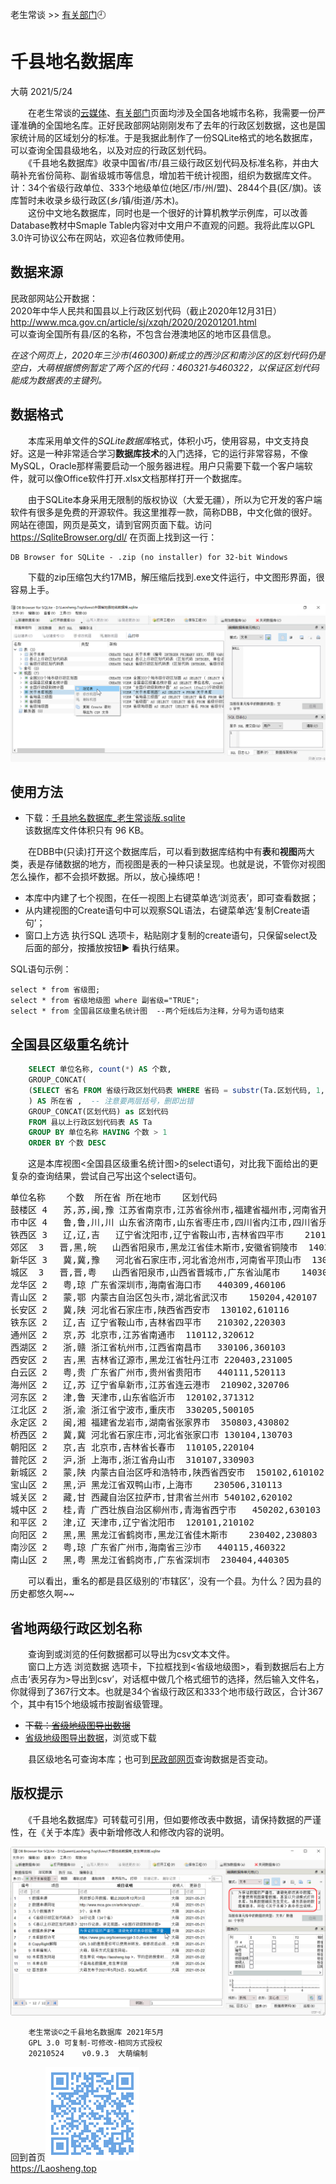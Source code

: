 老生常谈 >> [有关部门](.)🕘

千县地名数据库
===============
大萌 2021/5/24

　　在老生常谈的[云媒体](../fly)、[有关部门](../fuwu)页面均涉及全国各地城市名称，我需要一份严谨准确的全国地名库。正好民政部网站刚刚发布了去年的行政区划数据，这也是国家统计局的区域划分的标准。于是我据此制作了一份SQLite格式的地名数据库，可以查询全国县级地名，以及对应的行政区划代码。  
　　《千县地名数据库》收录中国省/市/县三级行政区划代码及标准名称，并由大萌补充省份简称、副省级城市等信息，增加若干统计视图，组织为数据库文件。计：34个省级行政单位、333个地级单位(地区/市/州/盟)、2844个县(区/旗)。该库暂时未收录乡级行政区(乡/镇/街道/苏木)。  
　　这份中文地名数据库，同时也是一个很好的计算机教学示例库，可以改善Database教材中Smaple Table内容对中文用户不直观的问题。我将此库以GPL 3.0许可协议公布在网站，欢迎各位教师使用。


数据来源
--------

民政部网站公开数据：  
2020年中华人民共和国县以上行政区划代码（截止2020年12月31日）  
<http://www.mca.gov.cn/article/sj/xzqh/2020/20201201.html>  
可以查询全国所有县/区的名称，不包含台港澳地区的地市区县信息。

*在这个网页上，2020年三沙市(460300)新成立的西沙区和南沙区的区划代码仍是空白，大萌根据惯例暂定了两个区的代码：460321与460322，以保证区划代码能成为数据表的主键列。*


数据格式
---------

　　本库采用单文件的*SQLite数据库*格式，体积小巧，使用容易，中文支持良好。这是一种非常适合学习**数据库技术**的入门选择，它的运行非常容易，不像MySQL，Oracle那样需要启动一个服务器进程。用户只需要下载一个客户端软件，就可以像Office软件打开.xlsx文档那样打开一个数据库。

　　由于SQLite本身采用无限制的版权协议（大爱无疆），所以为它开发的客户端软件有很多是免费的开源软件。我这里推荐一款，简称DBB，中文化做的很好。网站在德国，网页是英文，请到官网页面下载。访问 <https://SqliteBrowser.org/dl/> 在页面上找到这一行：

	DB Browser for SQLite - .zip (no installer) for 32-bit Windows

　　下载的zip压缩包大约17MB，解压缩后找到.exe文件运行，中文图形界面，很容易上手。

![](DBB-三表七视图.png)


使用方法
---------

*	下载：[千县地名数据库_老生常谈版.sqlite](千县地名数据库_老生常谈版.sqlite)  
该数据库文件体积只有 96 KB。

　　在DBB中(只读)打开这个数据库后，可以看到数据库结构中有**表**和**视图**两大类，表是存储数据的地方，而视图是表的一种只读呈现。也就是说，不管你对视图怎么操作，都不会损坏数据。所以，放心操练吧！

*	本库中内建了七个视图，在任一视图上右键菜单选‘浏览表’，即可查看数据；
*	从内建视图的Create语句中可以观察SQL语法，右键菜单选‘复制Create语句’；
*	窗口上方选 执行SQL 选项卡，粘贴刚才复制的create语句，只保留select及后面的部分，按播放按钮▶ 看执行结果。

SQL语句示例：

	select * from 省级图;
	select * from 省级地级图 where 副省级="TRUE";
	select * from 全国县区级重名统计图  --两个短线后为注释，分号为语句结束


全国县区级重名统计
-------------------
```sql
	SELECT 单位名称, count(*) AS 个数,
	GROUP_CONCAT(
	(SELECT 省名 FROM 省级行政区划代码表 WHERE 省码 = substr(Ta.区划代码, 1, 2) )
	) AS 所在省 ,	-- 注意要两层括号，删即出错
	GROUP_CONCAT(区划代码) as 区划代码
	FROM 县以上行政区划代码表 AS Ta 
	GROUP BY 单位名称 HAVING 个数 > 1 
	ORDER BY 个数 DESC
```
　　这是本库视图<全国县区级重名统计图>的select语句，对比我下面给出的更复杂的查询结果，尝试自己写出这个select语句。
<pre>
单位名称	个数	所在省	所在地市	区划代码
鼓楼区	4	苏,苏,闽,豫	江苏省南京市,江苏省徐州市,福建省福州市,河南省开封市	320106,320302,350102,410204
市中区	4	鲁,鲁,川,川	山东省济南市,山东省枣庄市,四川省内江市,四川省乐山市	370103,370402,511002,511102
铁西区	3	辽,辽,吉	辽宁省沈阳市,辽宁省鞍山市,吉林省四平市	210106,210303,220302
郊区	3	晋,黑,皖	山西省阳泉市,黑龙江省佳木斯市,安徽省铜陵市	140311,230811,340711
新华区	3	冀,冀,豫	河北省石家庄市,河北省沧州市,河南省平顶山市	130105,130902,410402
城区	3	晋,晋,粤	山西省阳泉市,山西省晋城市,广东省汕尾市	140302,140502,441502
龙华区	2	粤,琼	广东省深圳市,海南省海口市	440309,460106
青山区	2	蒙,鄂	内蒙古自治区包头市,湖北省武汉市	150204,420107
长安区	2	冀,陕	河北省石家庄市,陕西省西安市	130102,610116
铁东区	2	辽,吉	辽宁省鞍山市,吉林省四平市	210302,220303
通州区	2	京,苏	北京市,江苏省南通市	110112,320612
西湖区	2	浙,赣	浙江省杭州市,江西省南昌市	330106,360103
西安区	2	吉,黑	吉林省辽源市,黑龙江省牡丹江市	220403,231005
白云区	2	粤,贵	广东省广州市,贵州省贵阳市	440111,520113
海州区	2	辽,苏	辽宁省阜新市,江苏省连云港市	210902,320706
河东区	2	津,鲁	天津市,山东省临沂市	120102,371312
江北区	2	浙,渝	浙江省宁波市,重庆市	330205,500105
永定区	2	闽,湘	福建省龙岩市,湖南省张家界市	350803,430802
桥西区	2	冀,冀	河北省石家庄市,河北省张家口市	130104,130703
朝阳区	2	京,吉	北京市,吉林省长春市	110105,220104
普陀区	2	沪,浙	上海市,浙江省舟山市	310107,330903
新城区	2	蒙,陕	内蒙古自治区呼和浩特市,陕西省西安市	150102,610102
宝山区	2	黑,沪	黑龙江省双鸭山市,上海市	230506,310113
城关区	2	藏,甘	西藏自治区拉萨市,甘肃省兰州市	540102,620102
城中区	2	桂,青	广西壮族自治区柳州市,青海省西宁市	450202,630103
和平区	2	津,辽	天津市,辽宁省沈阳市	120101,210102
向阳区	2	黑,黑	黑龙江省鹤岗市,黑龙江省佳木斯市	230402,230803
南沙区	2	粤,琼	广东省广州市,海南省三沙市	440115,460322
南山区	2	黑,粤	黑龙江省鹤岗市,广东省深圳市	230404,440305
</pre>

　　可以看出，重名的都是县区级别的‘市辖区’，没有一个县。为什么？因为县的历史都悠久啊~~


省地两级行政区划名称
---------------------

　　查询到或浏览的任何数据都可以导出为csv文本文件。  
　　窗口上方选 浏览数据 选项卡，下拉框找到<省级地级图>，看到数据后右上方点击‘表另存为>导出到csv’，对话框中做几个格式细节的选择，然后输入文件名，你就得到了367行文本。也就是34个省级行政区和333个地市级行政区，合计367个，其中有15个地级城市按副省级管理。

*	~~下载：[省级地级图导出数据](省级地级图.csv)~~
*	[省级地级图导出数据](省级地级图.tsv)，浏览或下载

　　县区级地名可查询本库；也可到[民政部网页](http://preview.www.mca.gov.cn/article/sj/xzqh/ )查询数据是否变动。


版权提示
---------

　　《千县地名数据库》可转载可引用，但如要修改表中数据，请保持数据的严谨性，在《关于本库》表中新增修改人和修改内容的说明。

<img src="DBB-关于本库视图.png"  title="严谨治学" />


```
	老生常谈©之千县地名数据库 2021年5月
	GPL 3.0	可复制-可修改-相同方式授权
	20210524	v0.9.3	大萌编制
```
回到首页<a href=".." title="返回老生常谈首页"><img src="../indexQR-Blue.png" /></a>  
https://Laosheng.top  
<!-- Global site tag (gtag.js) - Google Analytics -->
<script async src="https://www.googletagmanager.com/gtag/js?id=UA-179794713-1"></script>
<script>  window.dataLayer = window.dataLayer || [];
  function gtag(){dataLayer.push(arguments);}
  gtag('js', new Date());  gtag('config', 'UA-179794713-1');
</script>

